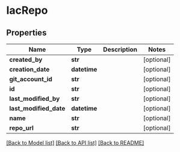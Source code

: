 # IacRepo

## Properties
Name | Type | Description | Notes
------------ | ------------- | ------------- | -------------
**created_by** | **str** |  | [optional] 
**creation_date** | **datetime** |  | [optional] 
**git_account_id** | **str** |  | [optional] 
**id** | **str** |  | [optional] 
**last_modified_by** | **str** |  | [optional] 
**last_modified_date** | **datetime** |  | [optional] 
**name** | **str** |  | [optional] 
**repo_url** | **str** |  | [optional] 

[[Back to Model list]](../README.md#documentation-for-models) [[Back to API list]](../README.md#documentation-for-api-endpoints) [[Back to README]](../README.md)

